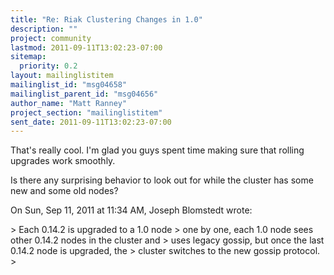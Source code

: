```yaml
---
title: "Re: Riak Clustering Changes in 1.0"
description: ""
project: community
lastmod: 2011-09-11T13:02:23-07:00
sitemap:
  priority: 0.2
layout: mailinglistitem
mailinglist_id: "msg04658"
mailinglist_parent_id: "msg04656"
author_name: "Matt Ranney"
project_section: "mailinglistitem"
sent_date: 2011-09-11T13:02:23-07:00
---
```



That's really cool. I'm glad you guys spent time making sure that rolling
upgrades work smoothly.

Is there any surprising behavior to look out for while the cluster has some
new and some old nodes?

On Sun, Sep 11, 2011 at 11:34 AM, Joseph Blomstedt  wrote:

&gt; Each 0.14.2 is upgraded to a 1.0 node
&gt; one by one, each 1.0 node sees other 0.14.2 nodes in the cluster and
&gt; uses legacy gossip, but once the last 0.14.2 node is upgraded, the
&gt; cluster switches to the new gossip protocol.
&gt;
